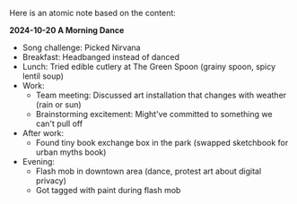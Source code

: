 Here is an atomic note based on the content:

**2024-10-20 A Morning Dance**

* Song challenge: Picked Nirvana
* Breakfast: Headbanged instead of danced
* Lunch: Tried edible cutlery at The Green Spoon (grainy spoon, spicy lentil soup)
* Work:
	+ Team meeting: Discussed art installation that changes with weather (rain or sun)
	+ Brainstorming excitement: Might've committed to something we can't pull off
* After work:
	+ Found tiny book exchange box in the park (swapped sketchbook for urban myths book)
* Evening:
	+ Flash mob in downtown area (dance, protest art about digital privacy)
	+ Got tagged with paint during flash mob